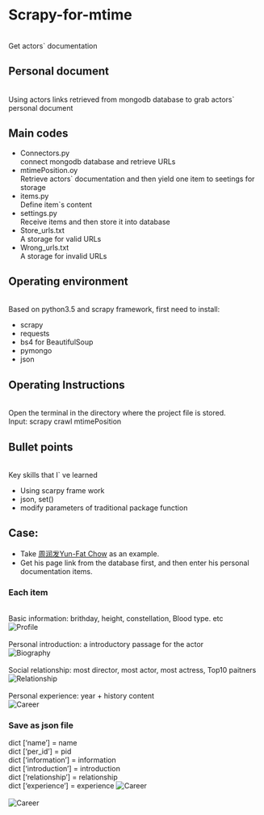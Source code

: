 # Scrapy-for-mtime
<br>Get actors\` documentation
## Personal document
<br>Using actors links retrieved from mongodb database to grab actors\` personal document
<br>
## Main codes
* Connectors.py <br>
connect mongodb database and retrieve URLs 
* mtimePosition.oy
	<br>  Retrieve actors\` documentation and then yield one item to seetings for storage
* items.py
	<br>  Define item`s content
* settings.py
	<br>  Receive items and then store it into database
* Store_urls.txt
	<br>  A storage for valid URLs
* Wrong_urls.txt
	<br>  A storage for invalid URLs


## Operating environment
<br>Based on python3.5 and scrapy framework, first need to install:
* scrapy
* requests
* bs4 for BeautifulSoup
* pymongo
* json

## Operating Instructions
<br>Open the terminal in the directory where the project file is stored.
<br>Input: scrapy crawl mtimePosition

## Bullet points
<br>Key skills that I` ve learned
* Using scarpy frame work
* json, set()
* modify parameters of traditional package function

## Case:
* Take [周润发Yun-Fat Chow](http://people.mtime.com/893535/details.html) as an example.
* Get his page link from the database first, and then enter his personal documentation items.

### Each item
<br>Basic information: brithday, height, constellation, Blood type. etc<br>
![](https://github.com/G1704/Scrapy-for-mtime/blob/master/%E5%9F%BA%E6%9C%AC%E8%B5%84%E6%96%99.png "Profile")
<br>
<br>Personal introduction: a introductory passage for the actor<br>
![](https://github.com/G1704/Scrapy-for-mtime/blob/master/%E4%BA%BA%E7%89%A9%E5%B0%8F%E4%BC%A0.png "Biography")
<br>
<br>Social relationship: most director, most actor, most actress, Top10 paitners<br>
![](https://github.com/G1704/Scrapy-for-mtime/blob/master/%E4%BA%BA%E7%89%A9%E5%85%B3%E7%B3%BB.png "Relationship")
<br>
<br>Personal experience: year + history content<br>
![](https://github.com/G1704/Scrapy-for-mtime/blob/master/%E6%BC%94%E8%89%BA%E7%BB%8F%E5%8E%86.png "Career")
<br>


### Save as json file
dict [‘name’] = name
<br>dict [‘per_id’] = pid
<br>dict [‘information’] = information
<br>dict [‘introduction’] = introduction
<br>dict [‘relationship’] = relationship
<br>dict [‘experience’] = experience
![](https://github.com/G1704/Scrapy-for-mtime/blob/master/terminal.png "Career")
<br> 
<br> 
![](https://github.com/G1704/Scrapy-for-mtime/blob/master/result.png "Career")
